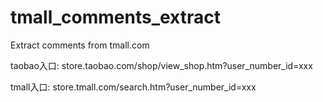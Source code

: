 tmall_comments_extract
======================

Extract comments from tmall.com

taobao入口: store.taobao.com/shop/view_shop.htm?user_number_id=xxx

tmall入口:  store.tmall.com/search.htm?user_number_id=xxx
